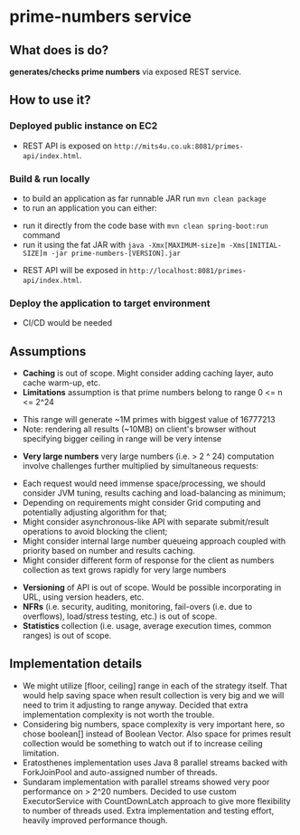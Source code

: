 # prime-numbers service

## What does is do?
 **generates/checks prime numbers** via exposed REST service.
 
## How to use it?

### Deployed public instance on EC2
 * REST API is exposed on ```http://mits4u.co.uk:8081/primes-api/index.html```. 

### Build & run locally
 * to build an application as far runnable JAR run ```mvn clean package```
 * to run an application you can either:
  - run it directly from the code base with ```mvn clean spring-boot:run``` command
  - run it using the fat JAR with ```java -Xmx[MAXIMUM-size]m -Xms[INITIAL-SIZE]m -jar prime-numbers-[VERSION].jar```
 * REST API will be exposed in ```http://localhost:8081/primes-api/index.html```. 

### Deploy the application to target environment
 * CI/CD would be needed

## Assumptions
 * **Caching** is out of scope. Might consider adding caching layer, auto cache warm-up, etc.
 * **Limitations** assumption is that prime numbers belong to range 0 <= n <= 2^24
  - This range will generate ~1M primes with biggest value of 16777213
  - Note: rendering all results (~10MB) on client's browser without specifying bigger ceiling in range will be very intense
 * **Very large numbers** very large numbers (i.e. > 2 ^ 24) computation involve challenges further multiplied by simultaneous requests:
  - Each request would need immense space/processing, we should consider JVM tuning, results caching and load-balancing as minimum;
  - Depending on requirements might consider Grid computing and potentially adjusting algorithm for that;
  - Might consider asynchronous-like API with separate submit/result operations to avoid blocking the client;
  - Might consider internal large number queueing approach coupled with priority based on number and results caching.
  - Might consider different form of response for the client as numbers collection as text grows rapidly for very large numbers
 * **Versioning** of API is out of scope. Would be possible incorporating in URL, using version headers, etc.
 * **NFRs** (i.e. security, auditing, monitoring, fail-overs (i.e. due to overflows), load/stress testing, etc.) is out of scope.    
 * **Statistics** collection (i.e. usage, average execution times, common ranges) is out of scope.

## Implementation details

 * We might utilize [floor, ceiling] range in each of the strategy itself. That would help saving space when result collection is very big and we will need to trim it adjusting to range anyway. Decided that extra implementation complexity is not worth the trouble. 
 * Considering big numbers, space complexity is very important here, so chose boolean[] instead of Boolean Vector. Also space for primes result collection would be something to watch out if to increase ceiling limitation.
 * Eratosthenes implementation uses Java 8 parallel streams backed with ForkJoinPool and auto-assigned number of threads.
 * Sundaram implementation with parallel streams showed very poor performance on > 2^20 numbers. Decided to use custom ExecutorService with CountDownLatch approach to give more flexibility to number of threads used. Extra implementation and testing effort, heavily improved performance though.